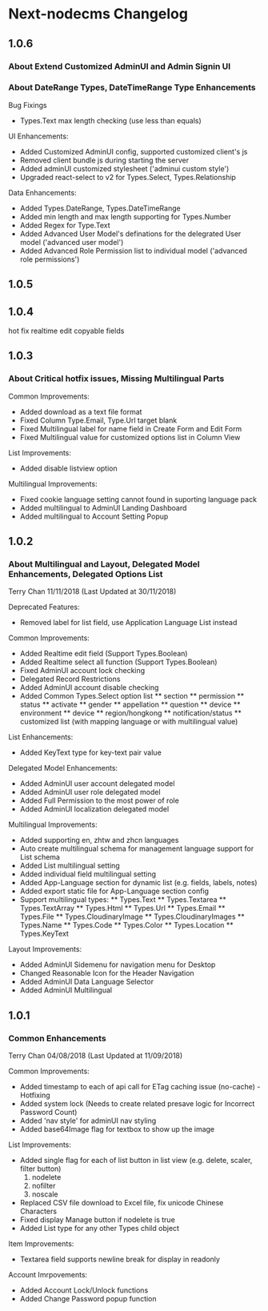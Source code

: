 # Next-nodecms Changelog

## 1.0.6
### About Extend Customized AdminUI and Admin Signin UI
### About DateRange Types, DateTimeRange Type Enhancements

Bug Fixings
* Types.Text max length checking (use less than equals)

UI Enhancements:
* Added Customized AdminUI config, supported customized client's js
* Removed client bundle js during starting the server
* Added adminUI customized stylesheet ('adminui custom style')
* Upgraded react-select to v2 for Types.Select, Types.Relationship

Data Enhancements:
* Added Types.DateRange, Types.DateTimeRange
* Added min length and max length supporting for Types.Number
* Added Regex for Type.Text
* Added Advanced User Model's definations for the delegrated User model ('advanced user model')
* Added Advanced Role Permission list to individual model ('advanced role permissions')

## 1.0.5
## 1.0.4
hot fix realtime edit
copyable fields

## 1.0.3
### About Critical hotfix issues, Missing Multilingual Parts

Common Improvements:
* Added download as a text file format
* Fixed Column Type.Email, Type.Url target blank
* Fixed Multilingual label for name field in Create Form and Edit Form
* Fixed Multilingual value for customized options list in Column View

List Improvements:
* Added disable listview option

Multilingual Improvements:
* Fixed cookie language setting cannot found in suporting language pack
* Added multilingual to AdminUI Landing Dashboard
* Added multilingual to Account Setting Popup

## 1.0.2
### About Multilingual and Layout, Delegated Model Enhancements, Delegated Options List
Terry Chan 11/11/2018 (Last Updated at 30/11/2018)

Deprecated Features:
* Removed label for list field, use Application Language List instead

Common Improvements:
* Added Realtime edit field (Support Types.Boolean)
* Added Realtime select all function (Support Types.Boolean)
* Fixed AdminUI account lock checking
* Delegated Record Restrictions
* Added AdminUI account disable checking
* Added Common Types.Select option list
** section
** permission
** status
** activate
** gender
** appellation
** question
** device
** environment
** device
** region/hongkong
** notification/status
** customized list (with mapping language or with multilingual value)

List Enhancements:
* Added KeyText type for key-text pair value

Delegated Model Enhancements:
* Added AdminUI user account delegated model
* Added AdminUI user role delegated model
* Added Full Permission to the most power of role
* Added AdminUI localization delegated model

Multilingual Improvements:
* Added supporting en, zhtw and zhcn languages 
* Auto create multilingual schema for management language support for List schema
* Added List multilingual setting
* Added individual field multilingual setting 
* Added App-Language section for dynamic list (e.g. fields, labels, notes)
* Added export static file for App-Language section config
* Support multilingual types: 
** Types.Text
** Types.Textarea
** Types.TextArray
** Types.Html
** Types.Url
** Types.Email
** Types.File
** Types.CloudinaryImage
** Types.CloudinaryImages
** Types.Name
** Types.Code
** Types.Color
** Types.Location
** Types.KeyText

Layout Improvements:
* Added AdminUI Sidemenu for navigation menu for Desktop
* Changed Reasonable Icon for the Header Navigation
* Added AdminUI Data Language Selector
* Added AdminUI Multilingual

## 1.0.1 
### Common Enhancements
Terry Chan 04/08/2018 (Last Updated at 11/09/2018)

Common Improvements:
* Added timestamp to each of api call for ETag caching issue (no-cache) - Hotfixing
* Added system lock (Needs to create related presave logic for Incorrect Password Count)
* Added 'nav style' for adminUI nav styling
* Added base64Image flag for textbox to show up the image

List Improvements:
* Added single flag for each of list button in list view (e.g. delete, scaler, filter button)
  1. nodelete
  2. nofilter
  3. noscale
* Replaced CSV file download to Excel file, fix unicode Chinese Characters
* Fixed display Manage button if nodelete is true 
* Added List type for any other Types child object

Item Improvements:
* Textarea field supports newline break for display in readonly

Account Imrpovements:
* Added Account Lock/Unlock functions
* Added Change Password popup function
